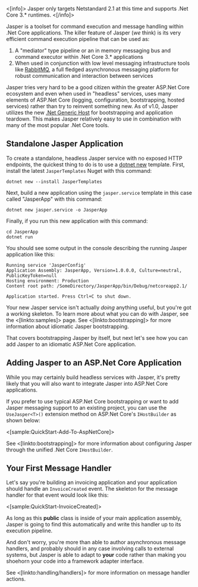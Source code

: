 <!--title: Getting Started-->

<[info]>
Jasper only targets Netstandard 2.1 at this time and supports .Net Core 3.* runtimes.
<[/info]>

Jasper is a toolset for command execution and message handling within .Net Core applications. The killer feature of Jasper (*we* think) is its very efficient command execution
pipeline that can be used as:

1. A "mediator" type pipeline or an in memory messaging bus and command executor within .Net Core 3.* applications
1. When used in conjunction with low level messaging infrastructure tools like [RabbitMQ](https://www.rabbitmq.com/), a full fledged asynchronous messaging platform for robust communication and interaction between services

Jasper tries very hard to be a good citizen within the greater ASP.Net Core ecosystem and even when used in "headless" services, uses many elements of ASP.Net Core (logging, configuration, bootstrapping, hosted services) rather than try to reinvent something new. As of v1.0, Jasper utilizes the new [.Net Generic Host](https://docs.microsoft.com/en-us/aspnet/core/fundamentals/host/generic-host?view=aspnetcore-3.1) for bootstrapping and application teardown. This makes Jasper relatively easy to use in combination with many of the most popular .Net Core tools.

## Standalone Jasper Application

To create a standalone, headless Jasper service with no exposed HTTP endpoints, the quickest thing to do is to use a [dotnet new](https://docs.microsoft.com/en-us/dotnet/core/tools/dotnet-new?tabs=netcore21) template. First, install the latest `JasperTemplates` Nuget with this command:

```
dotnet new --install JasperTemplates
```

Next, build a new application using the `jasper.service` template in this case called "JasperApp" with this command:

```
dotnet new jasper.service -o JasperApp
```

Finally, if you run this new application with this command:

```
cd JasperApp
dotnet run
```

You should see some output in the console describing the running Jasper application like this:

```
Running service 'JasperConfig'
Application Assembly: JasperApp, Version=1.0.0.0, Culture=neutral, PublicKeyToken=null
Hosting environment: Production
Content root path: /SomeDirectory/JasperApp/bin/Debug/netcoreapp2.1/

Application started. Press Ctrl+C to shut down.
```

Your new Jasper service isn't actually *doing* anything useful, but you're got a working skeleton. To learn more about what you can do with Jasper, see the <[linkto:samples]> page. See <[linkto:bootstrapping]> for more information about idiomatic Jasper bootstrapping.

That covers bootstrapping Jasper by itself, but next let's see how you can add Jasper
to an idiomatic ASP.Net Core application.



## Adding Jasper to an ASP.Net Core Application

While you may certainly build headless services with Jasper, it's pretty likely that you will also want to integrate Jasper into
ASP.Net Core applications.

If you prefer to use typical ASP.Net Core bootstrapping or want to add Jasper messaging support to an existing project, you can use the `UseJasper<T>()` extension method on ASP.Net Core's `IHostBuilder` as shown below:

<[sample:QuickStart-Add-To-AspNetCore]>

See <[linkto:bootstrapping]> for more information about configuring Jasper through the unified .Net Core `IHostBuilder`.


## Your First Message Handler

Let's say you're building an invoicing application and your application should handle an
`InvoiceCreated` event. The skeleton for the message handler for that event would look like this:

<[sample:QuickStart-InvoiceCreated]>

As long as this **public** class is inside of your main application assembly, Jasper is going to find this automatically and write this handler up to its execution pipeline. 

And don't worry, you're more than able to author asynchronous message handlers, and probably should in any case involving calls to external systems, but Jasper
is able to adapt to **your** code rather than making you shoehorn your code into a framework adapter interface.

See <[linkto:handling/handlers]> for more information on message handler actions.
